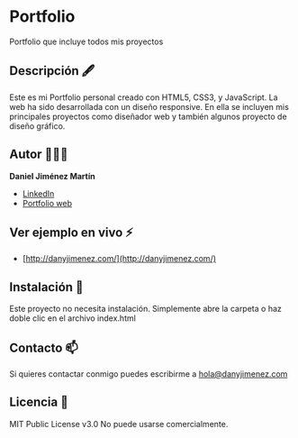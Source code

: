 # Portfolio
 Portfolio que incluye todos mis proyectos
## Descripción 🖋

Este es mi Portfolio personal creado con HTML5, CSS3, y JavaScript. La web ha sido desarrollada con un diseño responsive. En ella se incluyen mis principales proyectos como diseñador web y también algunos proyecto de diseño gráfico.

## Autor 👨🏽‍💻
**Daniel Jiménez Martín**

* [LinkedIn](https://www.linkedin.com/in/danieljimenezmartin)
* [Portfolio web](https://www.danyjimenez.com)

## Ver ejemplo en vivo ⚡
- [http://danyjimenez.com/](http://danyjimenez.com/)

## Instalación 🎯
Este proyecto no necesita instalación. Simplemente abre la carpeta o haz doble clic en el archivo index.html

## Contacto 📫
Si quieres contactar conmigo puedes escribirme a hola@danyjimenez.com

## Licencia 📝
MIT Public License v3.0
No puede usarse comercialmente.
